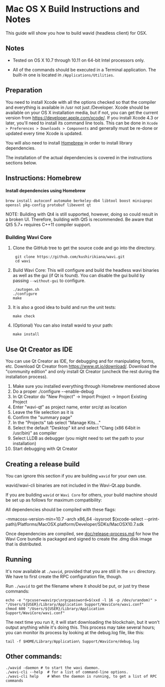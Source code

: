 Mac OS X Build Instructions and Notes
====================================
This guide will show you how to build wavid (headless client) for OSX.

Notes
-----

* Tested on OS X 10.7 through 10.11 on 64-bit Intel processors only.

* All of the commands should be executed in a Terminal application. The
built-in one is located in `/Applications/Utilities`.

Preparation
-----------

You need to install Xcode with all the options checked so that the compiler
and everything is available in /usr not just /Developer. Xcode should be
available on your OS X installation media, but if not, you can get the
current version from https://developer.apple.com/xcode/. If you install
Xcode 4.3 or later, you'll need to install its command line tools. This can
be done in `Xcode > Preferences > Downloads > Components` and generally must
be re-done or updated every time Xcode is updated.

You will also need to install [Homebrew](http://brew.sh) in order to install library
dependencies.

The installation of the actual dependencies is covered in the instructions
sections below.

Instructions: Homebrew
----------------------

#### Install dependencies using Homebrew

    brew install autoconf automake berkeley-db4 libtool boost miniupnpc openssl pkg-config protobuf libevent qt

NOTE: Building with Qt4 is still supported, however, doing so could result in a broken UI. Therefore, building with Qt5 is recommended. Be aware that Qt5 5.7+ requires C++11 compiler support.

### Building Wavi Core

1. Clone the GitHub tree to get the source code and go into the directory.

        git clone https://github.com/kushirikiana/wavi.git
        cd wavi

2.  Build Wavi Core:
    This will configure and build the headless wavi binaries as well as the gui (if Qt is found).
    You can disable the gui build by passing `--without-gui` to configure.

        ./autogen.sh
        ./configure
        make

3.  It is also a good idea to build and run the unit tests:

        make check

4.  (Optional) You can also install wavid to your path:

        make install

Use Qt Creator as IDE
------------------------
You can use Qt Creator as IDE, for debugging and for manipulating forms, etc.
Download Qt Creator from https://www.qt.io/download/. Download the "community edition" and only install Qt Creator (uncheck the rest during the installation process).

1. Make sure you installed everything through Homebrew mentioned above
2. Do a proper ./configure --enable-debug
3. In Qt Creator do "New Project" -> Import Project -> Import Existing Project
4. Enter "wavi-qt" as project name, enter src/qt as location
5. Leave the file selection as it is
6. Confirm the "summary page"
7. In the "Projects" tab select "Manage Kits..."
8. Select the default "Desktop" kit and select "Clang (x86 64bit in /usr/bin)" as compiler
9. Select LLDB as debugger (you might need to set the path to your installation)
10. Start debugging with Qt Creator

Creating a release build
------------------------
You can ignore this section if you are building `wavid` for your own use.

wavid/wavi-cli binaries are not included in the Wavi-Qt.app bundle.

If you are building `wavid` or `Wavi Core` for others, your build machine should be set up
as follows for maximum compatibility:

All dependencies should be compiled with these flags:

 -mmacosx-version-min=10.7
 -arch x86_64
 -isysroot $(xcode-select --print-path)/Platforms/MacOSX.platform/Developer/SDKs/MacOSX10.7.sdk

Once dependencies are compiled, see [doc/release-process.md](release-process.md) for how the Wavi Core
bundle is packaged and signed to create the .dmg disk image that is distributed.

Running
-------

It's now available at `./wavid`, provided that you are still in the `src`
directory. We have to first create the RPC configuration file, though.

Run `./wavid` to get the filename where it should be put, or just try these
commands:

    echo -e "rpcuser=wavirpc\nrpcpassword=$(xxd -l 16 -p /dev/urandom)" > "/Users/${USER}/Library/Application Support/WaviCore/wavi.conf"
    chmod 600 "/Users/${USER}/Library/Application Support/WaviCore/wavi.conf"

The next time you run it, it will start downloading the blockchain, but it won't
output anything while it's doing this. This process may take several hours;
you can monitor its process by looking at the debug.log file, like this:

    tail -f $HOME/Library/Application\ Support/WaviCore/debug.log

Other commands:
-------

    ./wavid -daemon # to start the wavi daemon.
    ./wavi-cli --help  # for a list of command-line options.
    ./wavi-cli help    # When the daemon is running, to get a list of RPC commands

